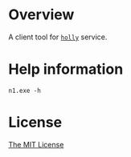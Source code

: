 # Overview

A client tool for [`holly`](https://github.com/flowerinthenight/holly) service.

# Help information

```
n1.exe -h
```

# License

[The MIT License](./LICENSE.md)
